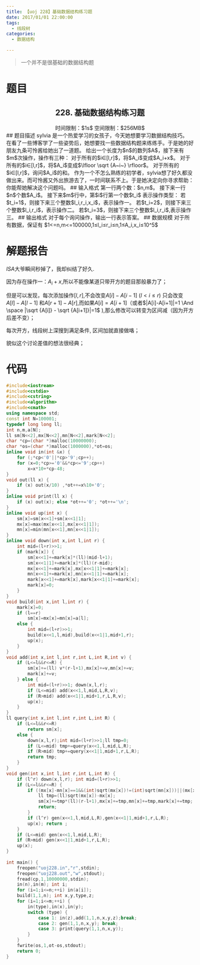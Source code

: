```yaml
---
title: 【uoj 228】基础数据结构练习题
date: 2017/01/01 22:00:00
tags: 
  - 线段树
categories: 
  - 数据结构

---
```


> 一个并不是很基础的数据结构题

<!--more-->

# 题目
<center><h2>228. 基础数据结构练习题</h2>
时间限制：$1s$ 空间限制：$256MB$</center>
## 题目描述
sylvia 是一个热爱学习的女孩子，今天她想要学习数据结构技巧。
在看了一些博客学了一些姿势后，她想要找一些数据结构题来练练手。于是她的好朋友九条可怜酱给她出了一道题。
<!--more-->
给出一个长度为$n$的数列$A$，接下来有$m$次操作，操作有三种：
对于所有的$i∈[l,r]$，将$A_i$变成$A_i+x$。
对于所有的$i∈[l,r]$，将$A_i$变成$\lfloor \sqrt {A~i~} \rfloor$。
对于所有的$i∈[l,r]$，询问$A_i$的和。
作为一个不怎么熟练的初学者，sylvia想了好久都没做出来。而可怜酱又外出旅游去了，一时间联系不上。于是她决定向你寻求帮助：你能帮她解决这个问题吗。
## 输入格式
第一行两个数：$n,m$。
接下来一行$n$个数$A_i$。
接下来$m$行中，第$i$行第一个数$t_i$ 表示操作类型：
若$t_i=1$，则接下来三个整数$l_i,r_i,x_i$，表示操作一。
若$t_i=2$，则接下来三个整数$l_i,r_i$，表示操作二。
若$t_i=3$，则接下来三个整数$l_i,r_i$,表示操作三。
## 输出格式
对于每个询问操作，输出一行表示答案。
## 数据规模
对于所有数据，保证有 $1<=n,m<=100000,1≤l_i≤r_i≤n,1≤A_i,x_i≤10^5$

# 解题报告
$ISA$大爷瞬间秒掉了，我却纠结了好久.

因为存在操作一：$A_i+x$,所以不能像某道只带开方的题目那般暴力了；

但是可以发现，每次添加操作$[l,r]$,不会改变$A[i]-A[i-1] \ (l<i \leqslant r)$ 只会改变 $A[l]-A[l-1]$ 和$A[r+1]-A[r]$,而如果$A[i]=A[i+1]$（或者$|A[i]-A[i+1]|=1 \And \space |\sqrt {A[i]} - \sqrt {A[i+1]}|=1$ ),那么修改可以转变为区间减（因为开方后差不变）；

每次开方，线段树上深搜到满足条件, 区间加就直接做咯；

貌似这个讨论差值的想法很经典；

# 代码
```c++
#include<iostream>
#include<cstdio>
#include<cstring>
#include<algorithm>
#include<cmath>
using namespace std;
const int N=100001;
typedef long long ll;
int n,m,a[N];
ll sm[N<<2],mx[N<<2],mn[N<<2],mark[N<<2];
char *cp=(char *)malloc(10000000); 
char *os=(char *)malloc(1000000),*ot=os; 
inline void in(int &x) {
	for (;*cp<'0'||*cp>'9';cp++); 
	for (x=0;*cp>='0'&&*cp<='9';cp++) 
		x=x*10+*cp-48; 
}
void out(ll x) {
	if (x) out(x/10) ,*ot++=x%10+'0'; 
}
inline void print(ll x) {
	if (x) out(x); else *ot++='0'; *ot++='\n'; 
}
inline void up(int x) {
	sm[x]=sm[x<<1]+sm[x<<1|1]; 
	mx[x]=max(mx[x<<1],mx[x<<1|1]); 
	mn[x]=min(mn[x<<1],mn[x<<1|1]); 
}
inline void down(int x,int l,int r) {
	int mid=(l+r)>>1;
	if (mark[x]) {
		sm[x<<1]+=mark[x]*(ll)(mid-l+1);
		sm[x<<1|1]+=mark[x]*(ll)(r-mid); 
		mx[x<<1]+=mark[x],mx[x<<1|1]+=mark[x]; 
		mn[x<<1]+=mark[x],mn[x<<1|1]+=mark[x]; 
		mark[x<<1]+=mark[x],mark[x<<1|1]+=mark[x];
		mark[x]=0; 
	}
}
void build(int x,int l,int r) {
	mark[x]=0;
	if (l==r) 
		sm[x]=mx[x]=mn[x]=a[l];
	else {
		int mid=(l+r)>>1;
		build(x<<1,l,mid),build(x<<1|1,mid+1,r);
		up(x); 
	}
}
void add(int x,int l,int r,int L,int R,int v) {
	if (L<=l&&r<=R) { 
		sm[x]+=(ll) v*(r-l+1),mx[x]+=v,mn[x]+=v; 
		mark[x]+=v;
	} else {
		int mid=(l+r)>>1; down(x,l,r); 
		if (L<=mid) add(x<<1,l,mid,L,R,v); 
		if (R>mid) add(x<<1|1,mid+1,r,L,R,v); 
		up(x); 
	}
}
ll query(int x,int l,int r,int L,int R) {
	if (L<=l&&r<=R) 
		return sm[x]; 
	else {
		down(x,l,r);int mid=(l+r)>>1;ll tmp=0; 
		if (L<=mid) tmp+=query(x<<1,l,mid,L,R);
		if (R>mid) tmp+=query(x<<1|1,mid+1,r,L,R); 
		return tmp; 
	}
}
void gen(int x,int l,int r,int L,int R) {
	if (l^r) down(x,l,r); int mid=(l+r)>>1;
	if (L<=l&&r<=R) {
		if ((mx[x]-mn[x]==1&&(int)sqrt(mx[x])!=(int)sqrt(mn[x]))||(mx[x]==mn[x])){
			ll tmp=(ll)sqrt(mx[x])-mx[x]; 
			sm[x]+=tmp*(ll)(r-l+1),mx[x]+=tmp,mn[x]+=tmp,mark[x]+=tmp; 
			return; 
		}
		if (l^r) gen(x<<1,l,mid,L,R),gen(x<<1|1,mid+1,r,L,R); 
		up(x); return ; 
	}
	if (L<=mid) gen(x<<1,l,mid,L,R); 
	if (R>mid) gen(x<<1|1,mid+1,r,L,R); 
	up(x); 
}
		
int main() {
	freopen("uoj228.in","r",stdin); 
	freopen("uoj228.out","w",stdout); 
	fread(cp,1,10000000,stdin); 
	in(n),in(m); int i; 
	for (i=1;i<=n;++i) in(a[i]);
	build(1,1,n); int x,y,type,z; 
	for (i=1;i<=m;++i) {
		in(type),in(x),in(y);
		switch (type) {
			case 1: in(z),add(1,1,n,x,y,z);break; 
			case 2: gen(1,1,n,x,y); break; 
			case 3: print(query(1,1,n,x,y)); 
		}
	}
	fwrite(os,1,ot-os,stdout);
	return 0; 
}
```